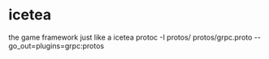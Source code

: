 # icetea
the game framework just like a icetea
protoc -I protos/ protos/grpc.proto --go_out=plugins=grpc:protos